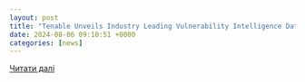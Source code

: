 ```yaml
---
layout: post
title: "Tenable Unveils Industry Leading Vulnerability Intelligence Data and Response Capabilities to Expose and Close Priority Threats that Drive Up Risk"
date: 2024-08-06 09:10:51 +0000
categories: [news]
---
```


[Читати далі](https://cxotoday.com/press-release/tenable-unveils-industry-leading-vulnerability-intelligence-data-and-response-capabilities-to-expose-and-close-priority-threats-that-drive-up-risk/)
